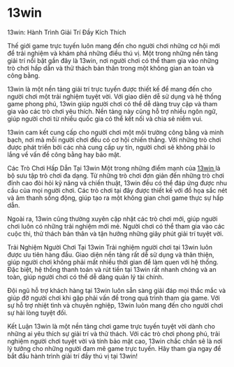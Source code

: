 # 13win
13win: Hành Trình Giải Trí Đầy Kích Thích

Thế giới game trực tuyến luôn mang đến cho người chơi những cơ hội mới để trải nghiệm và khám phá những điều thú vị. Một trong những nền tảng giải trí nổi bật gần đây là 13win, nơi người chơi có thể tham gia vào những trò chơi hấp dẫn và thử thách bản thân trong một không gian an toàn và công bằng.

13win là một nền tảng giải trí trực tuyến được thiết kế để mang đến cho người chơi một trải nghiệm tuyệt vời. Với giao diện dễ sử dụng và hệ thống game phong phú, 13win giúp người chơi có thể dễ dàng truy cập và tham gia vào các trò chơi yêu thích. Nền tảng này cũng hỗ trợ nhiều ngôn ngữ, giúp người chơi từ nhiều quốc gia có thể kết nối và chia sẻ niềm vui.

13win cam kết cung cấp cho người chơi một môi trường công bằng và minh bạch, nơi mà mỗi người chơi đều có cơ hội chiến thắng. Với những trò chơi được phát triển bởi các nhà cung cấp uy tín, người chơi sẽ không phải lo lắng về vấn đề công bằng hay bảo mật.

Các Trò Chơi Hấp Dẫn Tại 13win
Một trong những điểm mạnh của <a href=https://13win-vn.com> 13win </a>  là bộ sưu tập trò chơi đa dạng. Từ những trò chơi đơn giản đến những trò chơi đỉnh cao đòi hỏi kỹ năng và chiến thuật, 13win đều có thể đáp ứng được nhu cầu của mọi người chơi. Các trò chơi tại đây được thiết kế với đồ họa sắc nét và âm thanh sống động, giúp tạo ra một không gian chơi game thực sự hấp dẫn.

Ngoài ra, 13win cũng thường xuyên cập nhật các trò chơi mới, giúp người chơi luôn có những trải nghiệm mới mẻ. Người chơi có thể tham gia vào các cuộc thi, thử thách bản thân và tận hưởng những giây phút giải trí tuyệt vời.

Trải Nghiệm Người Chơi Tại 13win
Trải nghiệm người chơi tại 13win luôn được ưu tiên hàng đầu. Giao diện nền tảng rất dễ sử dụng và thân thiện, giúp người chơi không phải mất nhiều thời gian để làm quen với hệ thống. Đặc biệt, hệ thống thanh toán và rút tiền tại 13win rất nhanh chóng và an toàn, giúp người chơi có thể dễ dàng quản lý tài chính.

Đội ngũ hỗ trợ khách hàng tại 13win luôn sẵn sàng giải đáp mọi thắc mắc và giúp đỡ người chơi khi gặp phải vấn đề trong quá trình tham gia game. Với sự hỗ trợ nhiệt tình và chuyên nghiệp, 13win luôn mang đến cho người chơi sự hài lòng tuyệt đối.

Kết Luận
13win là một nền tảng chơi game trực tuyến tuyệt vời dành cho những ai yêu thích sự giải trí và thử thách. Với các trò chơi phong phú, trải nghiệm người chơi tuyệt vời và tính bảo mật cao, 13win chắc chắn sẽ là nơi lý tưởng cho những người đam mê game trực tuyến. Hãy tham gia ngay để bắt đầu hành trình giải trí đầy thú vị tại 13win!







